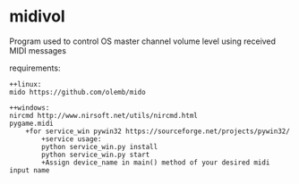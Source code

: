 # midivol
Program used to control OS master channel volume level using received MIDI messages

requirements:

    ++linux:
    mido https://github.com/olemb/mido

    ++windows:
    nircmd http://www.nirsoft.net/utils/nircmd.html
    pygame.midi
        +for service_win pywin32 https://sourceforge.net/projects/pywin32/
            +service usage:
            python service_win.py install
            python service_win.py start
            +Assign device_name in main() method of your desired midi input name
